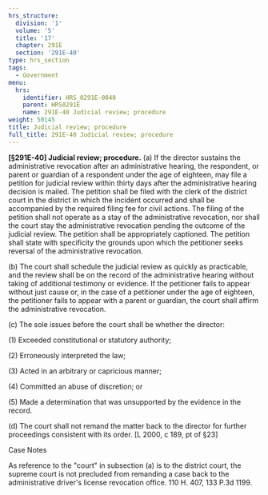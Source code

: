 ```yaml
---
hrs_structure:
  division: '1'
  volume: '5'
  title: '17'
  chapter: 291E
  section: '291E-40'
type: hrs_section
tags:
  - Government
menu:
  hrs:
    identifier: HRS_0291E-0040
    parent: HRS0291E
    name: 291E-40 Judicial review; procedure
weight: 50145
title: Judicial review; procedure
full_title: 291E-40 Judicial review; procedure
---
```

**[§291E-40] Judicial review; procedure.** (a) If the director sustains the administrative revocation after an administrative hearing, the respondent, or parent or guardian of a respondent under the age of eighteen, may file a petition for judicial review within thirty days after the administrative hearing decision is mailed. The petition shall be filed with the clerk of the district court in the district in which the incident occurred and shall be accompanied by the required filing fee for civil actions. The filing of the petition shall not operate as a stay of the administrative revocation, nor shall the court stay the administrative revocation pending the outcome of the judicial review. The petition shall be appropriately captioned. The petition shall state with specificity the grounds upon which the petitioner seeks reversal of the administrative revocation.

(b) The court shall schedule the judicial review as quickly as practicable, and the review shall be on the record of the administrative hearing without taking of additional testimony or evidence. If the petitioner fails to appear without just cause or, in the case of a petitioner under the age of eighteen, the petitioner fails to appear with a parent or guardian, the court shall affirm the administrative revocation.

(c) The sole issues before the court shall be whether the director:

(1) Exceeded constitutional or statutory authority;

(2) Erroneously interpreted the law;

(3) Acted in an arbitrary or capricious manner;

(4) Committed an abuse of discretion; or

(5) Made a determination that was unsupported by the evidence in the record.

(d) The court shall not remand the matter back to the director for further proceedings consistent with its order. [L 2000, c 189, pt of §23]

Case Notes

As reference to the "court" in subsection (a) is to the district court, the supreme court is not precluded from remanding a case back to the administrative driver's license revocation office. 110 H. 407, 133 P.3d 1199.